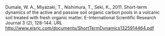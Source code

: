 Dumale, W. A., Miyazaki, T., Nishimura, T., Seki, K., 2011. Short-term dynamics of the active and passive soil organic carbon pools in a volcanic soil treated with fresh organic matter. E-International Scientific Research Journal 3 (2), 128-144. URL http://www.eisrjc.com/documents/ShortTermDynamics1325914464.pdf
